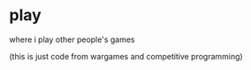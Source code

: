 # play

where i play other people's games

(this is just code from wargames and competitive programming)
